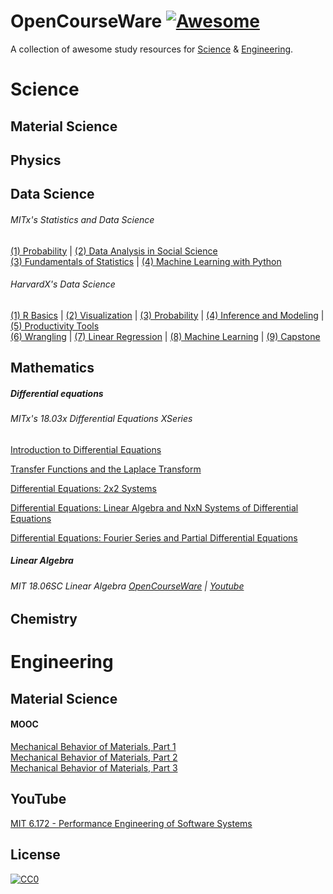 # OpenCourseWare [![Awesome](https://cdn.rawgit.com/sindresorhus/awesome/d7305f38d29fed78fa85652e3a63e154dd8e8829/media/badge.svg)](https://github.com/sindresorhus/awesome)

A collection of awesome study resources for [Science](https://github.com/HeshamFS/OpenCourseWare#science) & [Engineering](https://github.com/HeshamFS/OpenCourseWare#engineering). 



# Science

## Material Science

## Physics

## Data Science

###### MITx's Statistics and Data Science 

[(1) Probability](https://www.edx.org/course/probability-the-science-of-uncertainty-and-data) | [(2) Data Analysis in Social Science](https://www.edx.org/course/data-analysis-in-social-scienceassessing-your-know) \
[(3) Fundamentals of Statistics](https://www.edx.org/course/fundamentals-of-statistics) | [(4) Machine Learning with Python](https://www.edx.org/course/machine-learning-with-python-from-linear-models-to)


###### HarvardX's Data Science

[(1) R Basics](https://www.edx.org/course/data-science-r-basics) | [(2) Visualization](https://www.edx.org/course/data-science-visualization) | [(3) Probability](https://www.edx.org/course/data-science-probability) | [(4) Inference and Modeling](https://www.edx.org/course/data-science-inference-and-modeling) | [(5) Productivity Tools](https://www.edx.org/course/data-science-productivity-tools) \
[(6) Wrangling](https://www.edx.org/course/data-science-wrangling) | [(7) Linear Regression](https://www.edx.org/course/data-science-linear-regression) | [(8) Machine Learning](https://www.edx.org/course/data-science-machine-learning) | [(9) Capstone](https://www.edx.org/course/data-science-capstone)




## Mathematics 

##### Differential equations

###### MITx's 18.03x Differential Equations XSeries

[Introduction to Differential Equations](https://www.edx.org/course/introduction-to-differential-equations-2)

[Transfer Functions and the Laplace Transform](https://www.edx.org/course/transfer-functions-and-the-laplace-transform)

[Differential Equations: 2x2 Systems](https://www.edx.org/course/differential-equations-2x2-systems)

[Differential Equations: Linear Algebra and NxN Systems of Differential Equations](https://www.edx.org/course/differential-equations-linear-algebra-and-nxn-syst)

[Differential Equations: Fourier Series and Partial Differential Equations](https://www.edx.org/course/differential-equations-fourier-series-and-partial)

##### Linear Algebra
###### MIT 18.06SC Linear Algebra [OpenCourseWare](https://ocw.mit.edu/courses/mathematics/18-06sc-linear-algebra-fall-2011/index.htm) | [Youtube](https://www.youtube.com/watch?v=7UJ4CFRGd-U&list=PL221E2BBF13BECF6C)


## Chemistry 



# Engineering

## Material Science

#### MOOC
[Mechanical Behavior of Materials, Part 1](https://www.edx.org/course/mechanical-behavior-of-materials-part-1-linear-ela) \
[Mechanical Behavior of Materials, Part 2](https://www.edx.org/course/mechanical-behavior-of-materials-part-2-stress-tra) \
[Mechanical Behavior of Materials, Part 3](https://www.edx.org/course/mechanical-behavior-of-materials-part-3-time-depen) 




## YouTube

[MIT 6.172 - Performance Engineering of Software Systems](https://www.youtube.com/watch?v=o7h_sYMk_oc&list=PLUl4u3cNGP63VIBQVWguXxZZi0566y7Wf)











## License

[![CC0](http://mirrors.creativecommons.org/presskit/buttons/88x31/svg/cc-zero.svg)](https://creativecommons.org/publicdomain/zero/1.0/)
